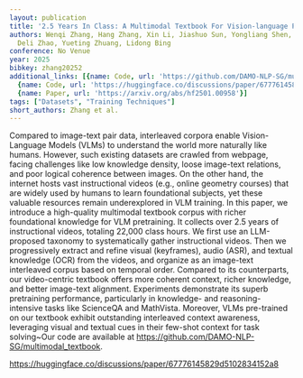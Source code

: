 ```yaml
---
layout: publication
title: '2.5 Years In Class: A Multimodal Textbook For Vision-language Pretraining'
authors: Wenqi Zhang, Hang Zhang, Xin Li, Jiashuo Sun, Yongliang Shen, Weiming Lu,
  Deli Zhao, Yueting Zhuang, Lidong Bing
conference: No Venue
year: 2025
bibkey: zhang20252
additional_links: [{name: Code, url: 'https://github.com/DAMO-NLP-SG/multimodal_textbook'},
  {name: Code, url: 'https://huggingface.co/discussions/paper/67776145829d5102834152a8'},
  {name: Paper, url: 'https://arxiv.org/abs/hf2501.00958'}]
tags: ["Datasets", "Training Techniques"]
short_authors: Zhang et al.
---
```

Compared to image-text pair data, interleaved corpora enable Vision-Language Models (VLMs) to understand the world more naturally like humans. However, such existing datasets are crawled from webpage, facing challenges like low knowledge density, loose image-text relations, and poor logical coherence between images. On the other hand, the internet hosts vast instructional videos (e.g., online geometry courses) that are widely used by humans to learn foundational subjects, yet these valuable resources remain underexplored in VLM training. In this paper, we introduce a high-quality multimodal textbook corpus with richer foundational knowledge for VLM pretraining. It collects over 2.5 years of instructional videos, totaling 22,000 class hours. We first use an LLM-proposed taxonomy to systematically gather instructional videos. Then we progressively extract and refine visual (keyframes), audio (ASR), and textual knowledge (OCR) from the videos, and organize as an image-text interleaved corpus based on temporal order. Compared to its counterparts, our video-centric textbook offers more coherent context, richer knowledge, and better image-text alignment. Experiments demonstrate its superb pretraining performance, particularly in knowledge- and reasoning-intensive tasks like ScienceQA and MathVista. Moreover, VLMs pre-trained on our textbook exhibit outstanding interleaved context awareness, leveraging visual and textual cues in their few-shot context for task solving~Our code are available at https://github.com/DAMO-NLP-SG/multimodal_textbook.

https://huggingface.co/discussions/paper/67776145829d5102834152a8